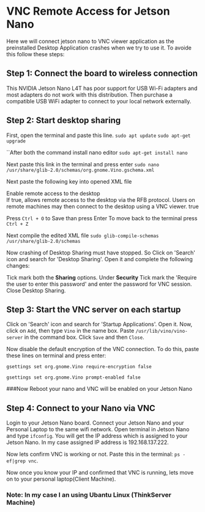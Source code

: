 # VNC Remote Access for Jetson Nano

Here we will connect jetson nano to VNC viewer application as the preinstalled Desktop Application crashes when we try to use it. To avoide this follow these steps:

## Step 1: Connect the board to wireless connection

This NVIDIA Jetson Nano L4T has poor support for USB Wi-Fi adapters and most adapters do not work with this distribution. Then purchase a compatible USB WiFi adapter to connect to your local network externally.

## Step 2: Start desktop sharing

First, open the terminal and paste this line.
`sudo apt update`
`sudo apt-get upgrade`

``After both the command install nano editor
`sudo apt-get install nano`

Next paste this link in the terminal and press enter
`sudo nano /usr/share/glib-2.0/schemas/org.gnome.Vino.gschema.xml`

Next paste the following key into opened XML file 

<key name=’enabled’ type=’b’>
<summary>Enable remote access to the desktop</summary>
<description>
If true, allows remote access to the desktop via the RFB
protocol. Users on remote machines may then connect to the
desktop using a VNC viewer.
</description>
<default>true</default>
</key>

Press `Ctrl + O` to Save than press Enter
To move back to the terminal press `Ctrl + Z`

Next compile the edited XML file
`sudo glib-compile-schemas /usr/share/glib-2.0/schemas`

Now crashing of Desktop Sharing must have stopped. So Click on 'Search' icon and search for 'Desktop Sharing'. Open it and complete the following changes:

Tick mark both the <b>Sharing</b> options. 
Under <b>Security</b> Tick mark the 'Require the user to enter this password' and enter the password for VNC session.
Close Desktop Sharing.

## Step 3: Start the VNC server on each startup

Click on 'Search' icon and search for 'Startup Applications'. Open it. Now, click on `Add`, then type `Vino` in the name box. Paste `/usr/lib/vino/vino-server` in the command box. Click `Save` and then `Close`.

Now disable the default encryption of the VNC connection. To do this, paste these lines on 
terminal and press enter:

`gsettings set org.gnome.Vino require-encryption false`

`gsettings set org.gnome.Vino prompt-enabled false`

###Now Reboot your nano and VNC will be enabled on your Jetson Nano

## Step 4: Connect to your Nano via VNC

Login to your Jetson Nano board. Connect your Jetson Nano and your Personal Laptop to the same wifi network. Open terminal in Jetson Nano and type `ifconfig`. You will get the IP address which is assigned to your Jetson Nano. In my case assigned IP address is 192.168.137.222.

Now lets confirm VNC is working or not. Paste this in the terminal:
`ps -ef|grep vnc`.

Now once you know your IP and confirmed that VNC is running, lets move on to your personal laptop(Client Machine).

### Note: In my case I an using Ubantu Linux (ThinkServer Machine)




